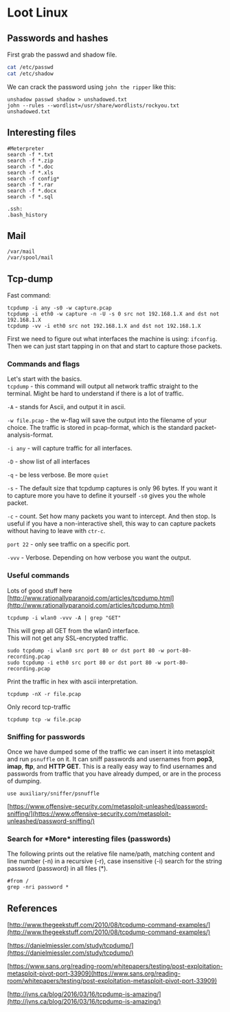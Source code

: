 # Loot Linux

## Passwords and hashes

First grab the passwd and shadow file.

```bash
cat /etc/passwd
cat /etc/shadow
```

We can crack the password using `john the ripper` like this:

```
unshadow passwd shadow > unshadowed.txt
john --rules --wordlist=/usr/share/wordlists/rockyou.txt unshadowed.txt
```

## Interesting files

```
#Meterpreter
search -f *.txt
search -f *.zip
search -f *.doc
search -f *.xls
search -f config*
search -f *.rar
search -f *.docx
search -f *.sql

.ssh:
.bash_history
```

## Mail

```
/var/mail
/var/spool/mail
```

## Tcp-dump

Fast command:

```
tcpdump -i any -s0 -w capture.pcap
tcpdump -i eth0 -w capture -n -U -s 0 src not 192.168.1.X and dst not 192.168.1.X
tcpdump -vv -i eth0 src not 192.168.1.X and dst not 192.168.1.X
```

First we need to figure out what interfaces the machine is using: `ifconfig`. Then we can just start tapping in on that and start to capture those packets.

### Commands and flags

Let's start with the basics.  
`tcpdump` - this command will output all network traffic straight to the terminal. Might be hard to understand if there is a lot of traffic.

`-A` - stands for Ascii, and output it in ascii.

`-w file.pcap` - the w-flag will save the output into the filename of your choice. The traffic is stored in pcap-format, which is the standard packet-analysis-format.

`-i any` - will capture traffic for all interfaces.

`-D` - show list of all interfaces

`-q` - be less verbose. Be more `quiet`

`-s` - The default size that tcpdump captures is only 96 bytes. If you want it to capture more you have to define it yourself `-s0` gives you the whole packet.

`-c` - count. Set how many packets you want to intercept. And then stop. Is useful if you have a non-interactive shell, this way to can capture packets without having to leave with `ctr-c`.

`port 22` - only see traffic on a specific port.

`-vvv` - Verbose. Depending on how verbose you want the output.

### Useful commands

Lots of good stuff here  
[http://www.rationallyparanoid.com/articles/tcpdump.html](http://www.rationallyparanoid.com/articles/tcpdump.html)

```
tcpdump -i wlan0 -vvv -A | grep "GET"
```

This will grep all GET from the wlan0 interface.  
This will not get any SSL-encrypted traffic.

```
sudo tcpdump -i wlan0 src port 80 or dst port 80 -w port-80-recording.pcap
sudo tcpdump -i eth0 src port 80 or dst port 80 -w port-80-recording.pcap
```

Print the traffic in hex with ascii interpretation.

```
tcpdump -nX -r file.pcap
```

Only record tcp-traffic

```
tcpdump tcp -w file.pcap
```

### Sniffing for passwords

Once we have dumped some of the traffic we can insert it into metasploit and run `psnuffle` on it. It can sniff passwords and usernames from **pop3**, **imap**, **ftp**, and **HTTP GET**. This is a really easy way to find usernames and passwords from traffic that you have already dumped, or are in the process of dumping.

```
use auxiliary/sniffer/psnuffle
```

[https://www.offensive-security.com/metasploit-unleashed/password-sniffing/](https://www.offensive-security.com/metasploit-unleashed/password-sniffing/)

### Search for \*More\* interesting files \(passwords\)

The following prints out the relative file name/path, matching content and line number \(-n\) in a recursive \(-r\), case insensitive \(-i\) search for the string password \(password\) in all files \(\*\).

```
#from /
grep -nri password *
```

## References

[http://www.thegeekstuff.com/2010/08/tcpdump-command-examples/](http://www.thegeekstuff.com/2010/08/tcpdump-command-examples/)

[https://danielmiessler.com/study/tcpdump/](https://danielmiessler.com/study/tcpdump/)

[https://www.sans.org/reading-room/whitepapers/testing/post-exploitation-metasploit-pivot-port-33909](https://www.sans.org/reading-room/whitepapers/testing/post-exploitation-metasploit-pivot-port-33909)

[http://jvns.ca/blog/2016/03/16/tcpdump-is-amazing/](http://jvns.ca/blog/2016/03/16/tcpdump-is-amazing/)

